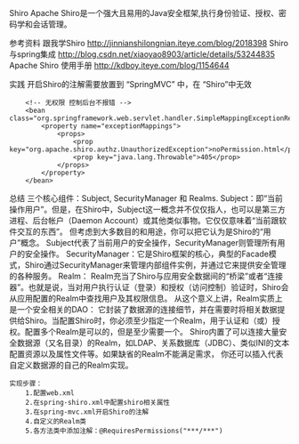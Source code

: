 Shiro
	Apache Shiro是一个强大且易用的Java安全框架,执行身份验证、授权、密码学和会话管理。

参考资料
	跟我学Shiro			http://jinnianshilongnian.iteye.com/blog/2018398
	Shiro与spring集成		http://blog.csdn.net/xiaoyao8903/article/details/53244835
	Apache Shiro 使用手册	http://kdboy.iteye.com/blog/1154644

实践
	开启Shiro的注解需要放置到  “SpringMVC” 中，在 “Shiro”中无效
		<!-- Enable Shiro Annotations for Spring-configured beans. Only run after the lifecycleBeanProcessor has run -->  
		<bean class="org.springframework.aop.framework.autoproxy.DefaultAdvisorAutoProxyCreator" depends-on="lifecycleBeanPostProcessor">
			<property name="proxyTargetClass" value="true" />
		</bean>
		<bean class="org.apache.shiro.spring.security.interceptor.AuthorizationAttributeSourceAdvisor">
	    	<property name="securityManager" ref="securityManager"/>
		</bean>
		
		<!-- 无权限 控制后台不报错 -->  
	    <bean class="org.springframework.web.servlet.handler.SimpleMappingExceptionResolver">  
	        <property name="exceptionMappings">  
	            <props>  
	                <prop key="org.apache.shiro.authz.UnauthorizedException">noPermission.html</prop>  
	                <prop key="java.lang.Throwable">405</prop>  
	            </props>  
	        </property>  
	    </bean>   
		
总结
	三个核心组件：Subject, SecurityManager 和 Realms.
		Subject：即“当前操作用户”。但是，在Shiro中，Subject这一概念并不仅仅指人，也可以是第三方进程、后台帐户（Daemon Account）或其他类似事物。它仅仅意味着“当前跟软件交互的东西”。
			但考虑到大多数目的和用途，你可以把它认为是Shiro的“用户”概念。
		Subject代表了当前用户的安全操作，SecurityManager则管理所有用户的安全操作。
		SecurityManager：它是Shiro框架的核心，典型的Facade模式，Shiro通过SecurityManager来管理内部组件实例，并通过它来提供安全管理的各种服务。
		Realm： Realm充当了Shiro与应用安全数据间的“桥梁”或者“连接器”。也就是说，当对用户执行认证（登录）和授权（访问控制）验证时，Shiro会从应用配置的Realm中查找用户及其权限信息。
		从这个意义上讲，Realm实质上是一个安全相关的DAO：
			它封装了数据源的连接细节，并在需要时将相关数据提供给Shiro。当配置Shiro时，你必须至少指定一个Realm，用于认证和（或）授权。配置多个Realm是可以的，但是至少需要一个。
			Shiro内置了可以连接大量安全数据源（又名目录）的Realm，如LDAP、关系数据库（JDBC）、类似INI的文本配置资源以及属性文件等。如果缺省的Realm不能满足需求，
			你还可以插入代表自定义数据源的自己的Realm实现。
			
	实现步骤：
		1.配置web.xml
		2.在spring-shiro.xml中配置shiro相关属性
		3.在spring-mvc.xml开启Shiro的注解
		4.自定义的Realm类
		5.各方法类中添加注解：@RequiresPermissions("***/***")
